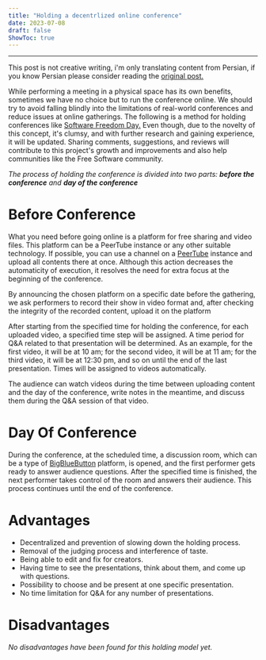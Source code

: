 ```yaml
---
title: "Holding a decentrlized online conference"
date: 2023-07-08
draft: false
ShowToc: true
---
```

___
This post is not creative writing, i'm only translating content from Persian, if you know Persian please consider
reading the [original post.](https://gnu.rocks/2020/online-conference/)

While performing a meeting in a physical space has its own benefits, sometimes we have no choice but to run the 
conference online. We should try to avoid falling blindly into the limitations of real-world conferences and reduce 
issues at online gatherings. The following is a method for holding conferences like [Software Freedom Day.](https://en.wikipedia.org/wiki/Software_Freedom_Day) 
Even though, due to the novelty of this concept, it's clumsy, and with further research and gaining experience, it will be updated. 
Sharing comments, suggestions, and reviews will contribute to this project's growth and improvements and also help 
communities like the Free Software community.

*The process of holding the conference is divided into two parts: **before the conference** and **day of the conference***

# Before Conference
What you need before going online is a platform for free sharing and video files. This platform can be
a PeerTube instance or any other suitable technology. If possible, you can use a channel on a [PeerTube](https://joinpeertube.org/)
instance and upload all contents there at once. Although this action decreases the automaticity of execution,
it resolves the need for extra focus at the beginning of the conference.

By announcing the chosen platform on a specific date before the gathering, we ask performers to record their
show in video format and, after checking the integrity of the recorded content, upload it on the platform

After starting from the specified time for holding the conference, for each uploaded video, a specified time
step will be assigned. A time period for Q&A related to that presentation will be determined. As an example,
for the first video, it will be at 10 am; for the second video, it will be at 11 am; for the third video,
it will be at 12:30 pm, and so on until the end of the last presentation. Times will be assigned to videos
automatically.

The audience can watch videos during the time between uploading content and the day of the conference, write
notes in the meantime, and discuss them during the Q&A session of that video.

# Day Of Conference
During the conference, at the scheduled time, a discussion room, which can be a type of [BigBlueButton](https://bigbluebutton.org/) 
platform, is opened, and the first performer gets ready to answer audience questions. After the specified 
time is finished, the next performer takes control of the room and answers their audience. This process
continues until the end of the conference.

# Advantages
- Decentralized and prevention of slowing down the holding process.
- Removal of the judging process and interference of taste.
- Being able to edit and fix for creators.
- Having time to see the presentations, think about them, and come up with questions.
- Possibility to choose and be present at one specific presentation.
- No time limitation for Q&A for any number of presentations.

# Disadvantages
*No disadvantages have been found for this holding model yet.*
